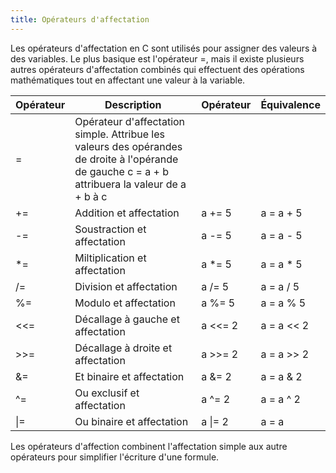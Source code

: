```yaml
---
title: Opérateurs d'affectation
---
```


Les opérateurs d'affectation en C sont utilisés pour assigner des valeurs à des variables. Le plus basique est l'opérateur =, mais il existe plusieurs autres opérateurs d'affectation combinés qui effectuent des opérations mathématiques tout en affectant une valeur à la variable.

Opérateur |	Description |	Opérateur | Équivalence
---|---|---|---
=	| Opérateur d'affectation simple. Attribue les valeurs des opérandes de droite à l'opérande de gauche c = a + b attribuera la valeur de a + b à c
+=	| Addition et affectation |	a += 5 | a = a + 5
-=	| Soustraction et affectation	| a -= 5 | a = a - 5
*=	| Miltiplication et affectation	| a *= 5 | a = a * 5
/=	| Division et affectation	| a /= 5 | a = a / 5
%=	| Modulo et affectation	| a %= 5 | a = a % 5
<<=	| Décallage à gauche et affectation	| a <<= 2 | a = a << 2
\>>=	| Décallage à droite et affectation	| a >>= 2 | a = a >> 2
&=	| Et binaire et affectation	| a &= 2 | a = a & 2
^=	| Ou exclusif et affectation	| a ^= 2 | a = a ^ 2
\|=	| Ou binaire et affectation	| a \|= 2 | a = a | 2

Les opérateurs d'affection combinent l'affectation simple aux autre opérateurs pour simplifier l'écriture d'une formule.
